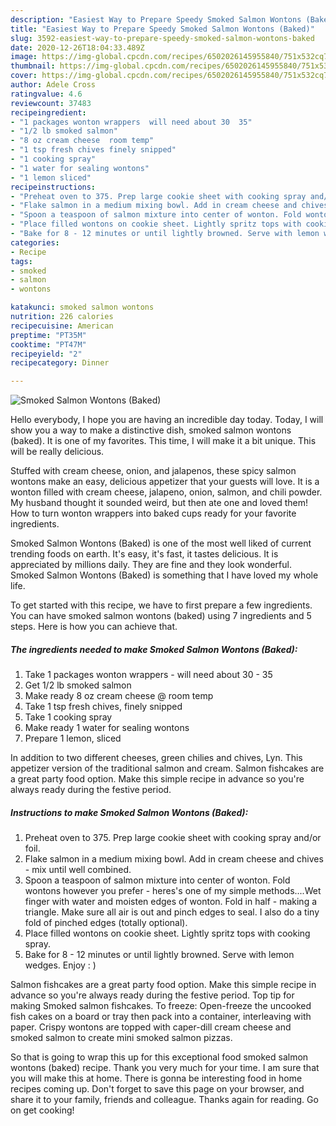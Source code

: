 ```yaml
---
description: "Easiest Way to Prepare Speedy Smoked Salmon Wontons (Baked)"
title: "Easiest Way to Prepare Speedy Smoked Salmon Wontons (Baked)"
slug: 3592-easiest-way-to-prepare-speedy-smoked-salmon-wontons-baked
date: 2020-12-26T18:04:33.489Z
image: https://img-global.cpcdn.com/recipes/6502026145955840/751x532cq70/smoked-salmon-wontons-baked-recipe-main-photo.jpg
thumbnail: https://img-global.cpcdn.com/recipes/6502026145955840/751x532cq70/smoked-salmon-wontons-baked-recipe-main-photo.jpg
cover: https://img-global.cpcdn.com/recipes/6502026145955840/751x532cq70/smoked-salmon-wontons-baked-recipe-main-photo.jpg
author: Adele Cross
ratingvalue: 4.6
reviewcount: 37483
recipeingredient:
- "1 packages wonton wrappers  will need about 30  35"
- "1/2 lb smoked salmon"
- "8 oz cream cheese  room temp"
- "1 tsp fresh chives finely snipped"
- "1 cooking spray"
- "1 water for sealing wontons"
- "1 lemon sliced"
recipeinstructions:
- "Preheat oven to 375. Prep large cookie sheet with cooking spray and/or foil."
- "Flake salmon in a medium mixing bowl. Add in cream cheese and chives - mix until well combined."
- "Spoon a teaspoon of salmon mixture into center of wonton. Fold wontons however you prefer - heres&#39;s one of my simple methods....Wet finger with water and moisten edges of wonton. Fold in half - making a triangle. Make sure all air is out and pinch edges to seal. I also do a tiny fold of pinched edges (totally optional)."
- "Place filled wontons on cookie sheet. Lightly spritz tops with cooking spray."
- "Bake for 8 - 12 minutes or until lightly browned. Serve with lemon wedges. Enjoy : )"
categories:
- Recipe
tags:
- smoked
- salmon
- wontons

katakunci: smoked salmon wontons 
nutrition: 226 calories
recipecuisine: American
preptime: "PT35M"
cooktime: "PT47M"
recipeyield: "2"
recipecategory: Dinner

---
```



![Smoked Salmon Wontons (Baked)](https://img-global.cpcdn.com/recipes/6502026145955840/751x532cq70/smoked-salmon-wontons-baked-recipe-main-photo.jpg)

Hello everybody, I hope you are having an incredible day today. Today, I will show you a way to make a distinctive dish, smoked salmon wontons (baked). It is one of my favorites. This time, I will make it a bit unique. This will be really delicious.

Stuffed with cream cheese, onion, and jalapenos, these spicy salmon wontons make an easy, delicious appetizer that your guests will love. It is a wonton filled with cream cheese, jalapeno, onion, salmon, and chili powder. My husband thought it sounded weird, but then ate one and loved them! How to turn wonton wrappers into baked cups ready for your favorite ingredients.

Smoked Salmon Wontons (Baked) is one of the most well liked of current trending foods on earth. It's easy, it's fast, it tastes delicious. It is appreciated by millions daily. They are fine and they look wonderful. Smoked Salmon Wontons (Baked) is something that I have loved my whole life.


To get started with this recipe, we have to first prepare a few ingredients. You can have smoked salmon wontons (baked) using 7 ingredients and 5 steps. Here is how you can achieve that.

<!--inarticleads1-->

##### The ingredients needed to make Smoked Salmon Wontons (Baked):

1. Take 1 packages wonton wrappers - will need about 30 - 35
1. Get 1/2 lb smoked salmon
1. Make ready 8 oz cream cheese @ room temp
1. Take 1 tsp fresh chives, finely snipped
1. Take 1 cooking spray
1. Make ready 1 water for sealing wontons
1. Prepare 1 lemon, sliced


In addition to two different cheeses, green chilies and chives, Lyn. This appetizer version of the traditional salmon and cream. Salmon fishcakes are a great party food option. Make this simple recipe in advance so you&#39;re always ready during the festive period. 

<!--inarticleads2-->

##### Instructions to make Smoked Salmon Wontons (Baked):

1. Preheat oven to 375. Prep large cookie sheet with cooking spray and/or foil.
1. Flake salmon in a medium mixing bowl. Add in cream cheese and chives - mix until well combined.
1. Spoon a teaspoon of salmon mixture into center of wonton. Fold wontons however you prefer - heres&#39;s one of my simple methods....Wet finger with water and moisten edges of wonton. Fold in half - making a triangle. Make sure all air is out and pinch edges to seal. I also do a tiny fold of pinched edges (totally optional).
1. Place filled wontons on cookie sheet. Lightly spritz tops with cooking spray.
1. Bake for 8 - 12 minutes or until lightly browned. Serve with lemon wedges. Enjoy : )


Salmon fishcakes are a great party food option. Make this simple recipe in advance so you&#39;re always ready during the festive period. Top tip for making Smoked salmon fishcakes. To freeze: Open-freeze the uncooked fish cakes on a board or tray then pack into a container, interleaving with paper. Crispy wontons are topped with caper-dill cream cheese and smoked salmon to create mini smoked salmon pizzas. 

So that is going to wrap this up for this exceptional food smoked salmon wontons (baked) recipe. Thank you very much for your time. I am sure that you will make this at home. There is gonna be interesting food in home recipes coming up. Don't forget to save this page on your browser, and share it to your family, friends and colleague. Thanks again for reading. Go on get cooking!
